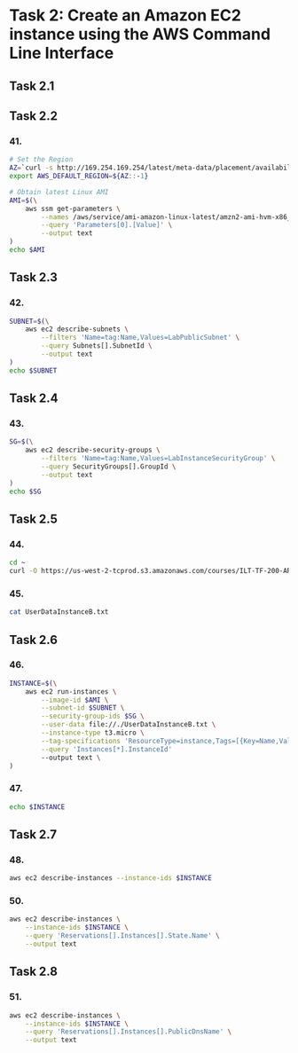 # Task 2: Create an Amazon EC2 instance using the AWS Command Line Interface

## Task 2.1

## Task 2.2

### 41.

```bash
# Set the Region
AZ=`curl -s http://169.254.169.254/latest/meta-data/placement/availability-zone`
export AWS_DEFAULT_REGION=${AZ::-1}

# Obtain latest Linux AMI
AMI=$(\
    aws ssm get-parameters \
        --names /aws/service/ami-amazon-linux-latest/amzn2-ami-hvm-x86_64-gp2 \
        --query 'Parameters[0].[Value]' \
        --output text
)
echo $AMI
```

## Task 2.3

### 42.

```bash
SUBNET=$(\
    aws ec2 describe-subnets \
        --filters 'Name=tag:Name,Values=LabPublicSubnet' \
        --query Subnets[].SubnetId \
        --output text
)
echo $SUBNET
```

## Task 2.4

### 43.

```bash
SG=$(\
    aws ec2 describe-security-groups \
        --filters 'Name=tag:Name,Values=LabInstanceSecurityGroup' \
        --query SecurityGroups[].GroupId \
        --output text
)
echo $SG
```

## Task 2.5

### 44.

```bash
cd ~
curl -O https://us-west-2-tcprod.s3.amazonaws.com/courses/ILT-TF-200-ARCHIT/v7.1.8/lab-1-EC2/scripts/UserDataInstanceB.txt
```

### 45.

```bash
cat UserDataInstanceB.txt
```

## Task 2.6

### 46.

```bash
INSTANCE=$(\
    aws ec2 run-instances \
        --image-id $AMI \
        --subnet-id $SUBNET \
        --security-group-ids $SG \
        --user-data file://./UserDataInstanceB.txt \
        --instance-type t3.micro \
        --tag-specifications 'ResourceType=instance,Tags=[{Key=Name,Value=InstanceB}]' \
        --query 'Instances[*].InstanceId'
        --output text \
)
```

### 47.

```bash
echo $INSTANCE
```

## Task 2.7

### 48.

```bash
aws ec2 describe-instances --instance-ids $INSTANCE
```

### 50.
```bash
aws ec2 describe-instances \
    --instance-ids $INSTANCE \
    --query 'Reservations[].Instances[].State.Name' \
    --output text
```

## Task 2.8

### 51.
```bash
aws ec2 describe-instances \
    --instance-ids $INSTANCE \
    --query 'Reservations[].Instances[].PublicDnsName' \
    --output text
```